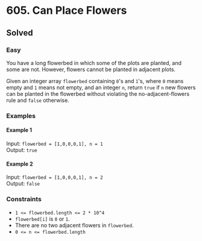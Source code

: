 # 605. Can Place Flowers
## Solved
### Easy

You have a long flowerbed in which some of the plots are planted, and some are not. However, flowers cannot be planted in adjacent plots.

Given an integer array `flowerbed` containing `0`'s and `1`'s, where `0` means empty and `1` means not empty, and an integer `n`, return `true` if `n` new flowers can be planted in the flowerbed without violating the no-adjacent-flowers rule and `false` otherwise.

### Examples

#### Example 1

Input: `flowerbed = [1,0,0,0,1], n = 1`  
Output: `true`

#### Example 2

Input: `flowerbed = [1,0,0,0,1], n = 2`  
Output: `false`

### Constraints

* `1 <= flowerbed.length <= 2 * 10^4`
* `flowerbed[i]` is `0` or `1`.
* There are no two adjacent flowers in `flowerbed`.
* `0 <= n <= flowerbed.length`
